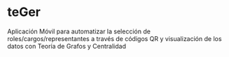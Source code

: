 # teGer
Aplicación Móvil para automatizar la selección de roles/cargos/representantes a través de códigos QR y visualización de los datos con Teoría de Grafos y Centralidad
